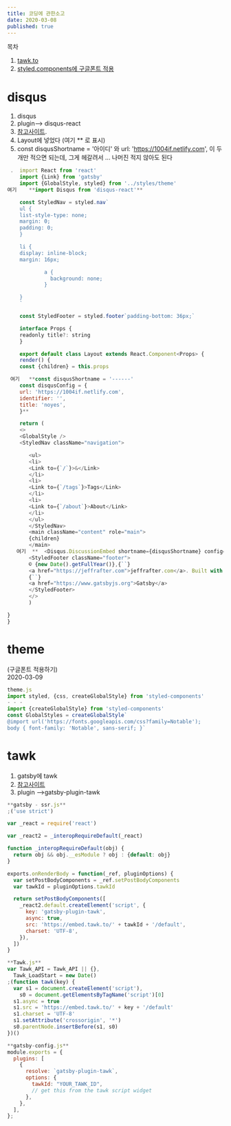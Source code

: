 ```yaml
---
title: 코딩에 관한소고
date: 2020-03-08
published: true
---
```


목차

1. [tawk.to](#tawk)
2. [styled.components에 구글폰트 적용](#theme)

# disqus

1.  disqus
2.  plugin--> disqus-react
3.  [참고사이트]("https://coderrocketfuel.com/article/how-to-add-disqus-to-a-react-application).
4.  Layout에 넣었다 (여기 \*\* 로 표시)
5.  const disqusShortname = '아이디'  와  url: 'https://1004if.netlify.com', 이 두개만 적으면 되는데,
    그게 헤갈려서 ... 나머진 적지 않아도 된다

```js
 .  import React from 'react'
    import {Link} from 'gatsby'
    import {GlobalStyle, styled} from '../styles/theme'
여기    **import Disqus from 'disqus-react'**

```

```js
    const StyledNav = styled.nav`
    ul {
    list-style-type: none;
    margin: 0;
    padding: 0;
    }

    li {
    display: inline-block;
    margin: 16px;

            a {
              background: none;
            }

    }
    `

    const StyledFooter = styled.footer`padding-bottom: 36px;`

    interface Props {
    readonly title?: string
    }

    export default class Layout extends React.Component<Props> {
    render() {
    const {children} = this.props

```

```js
 여기   **const disqusShortname = '------'
    const disqusConfig = {
    url: 'https://1004if.netlify.com',
    identifier: '',
    title: 'noyes',
    }**

```

```js
    return (
    <>
    <GlobalStyle />
    <StyledNav className="navigation">

       <ul>
       <li>
       <Link to={`/`}>&</Link>
       </li>
       <li>
       <Link to={`/tags`}>Tags</Link>
       </li>
       <li>
       <Link to={`/about`}>About</Link>
       </li>
       </ul>
       </StyledNav>
       <main className="content" role="main">
       {children}
       </main>
   여기  **  <Disqus.DiscussionEmbed shortname={disqusShortname} config={disqusConfig} />**
       <StyledFooter className="footer">
       © {new Date().getFullYear()},{``}
       <a href="https://jeffrafter.com">jeffrafter.com</a>. Built with
       {``}
       <a href="https://www.gatsbyjs.org">Gatsby</a>
       </StyledFooter>
       </>
       )

}
}
```

# theme

(구글폰트 적용하기)<br>
2020-03-09<br>

```js
theme.js
import styled, {css, createGlobalStyle} from 'styled-components'
- - -
import {createGlobalStyle} from 'styled-components'
const GlobalStyles = createGlobalStyle`
@import url('https://fonts.googleapis.com/css?family=Notable');
body { font-family: 'Notable', sans-serif; }`
```

# tawk

1.  gatsby에 tawk
2.  [참고사이트](https://github.com/JodyPSmith/gatsby-plugin-tawk.git)
3.  plugin -->gatsby-plugin-tawk

```js
**gatsby - ssr.js**
;('use strict')

var _react = require('react')

var _react2 = _interopRequireDefault(_react)

function _interopRequireDefault(obj) {
  return obj && obj.__esModule ? obj : {default: obj}
}

exports.onRenderBody = function(_ref, pluginOptions) {
  var setPostBodyComponents = _ref.setPostBodyComponents
  var tawkId = pluginOptions.tawkId

  return setPostBodyComponents([
    _react2.default.createElement('script', {
      key: 'gatsby-plugin-tawk',
      async: true,
      src: 'https://embed.tawk.to/' + tawkId + '/default',
      charset: 'UTF-8',
    }),
  ])
}
```

```js
**Tawk.js**
var Tawk_API = Tawk_API || {},
  Tawk_LoadStart = new Date()
;(function tawk(key) {
  var s1 = document.createElement('script'),
    s0 = document.getElementsByTagName('script')[0]
  s1.async = true
  s1.src = 'https://embed.tawk.to/' + key + '/default'
  s1.charset = 'UTF-8'
  s1.setAttribute('crossorigin', '*')
  s0.parentNode.insertBefore(s1, s0)
})()
```

```js
**gatsby-config.js**
module.exports = {
  plugins: [
    {
      resolve: `gatsby-plugin-tawk`,
      options: {
        tawkId: "YOUR_TAWK_ID",
        // get this from the tawk script widget
      },
    },
  ],
};
```
<!--stackedit_data:
eyJoaXN0b3J5IjpbMTYzNjU1MjIyOSwzNTkxNTExNV19
-->